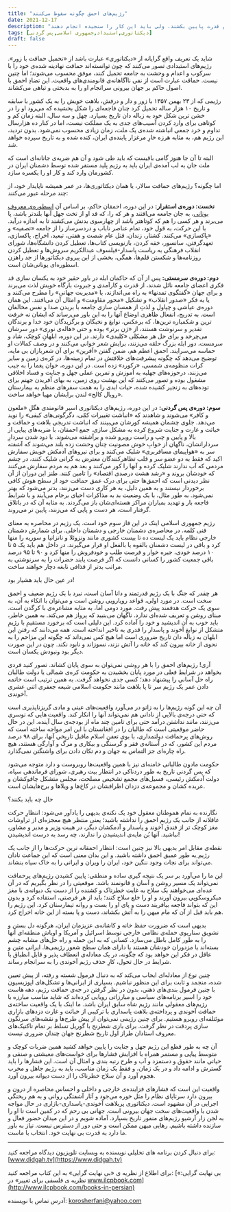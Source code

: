 ```yaml
---
title: "رژیم‌های احمق چگونه سقوط می‌کنند"
date: 2021-12-17
description: "رژیم‌های حماقت سالار، یا همان دیکتاتوری‌ها، در عمر همیشه ناپایدار خود، از چند مرحله عبور می‌کنند: استقرار، سرمستی و پس گردنی. جمهوری اسلامی اکنون در سومین فاز عمر خویش است. مردم ایران آماده اند که این رژیم استبدادی را با پس گردنی از مقام قدرت پایین بکشند. ولی باید این کار را سنجیده انجام دهند"
tags: [دیکتاتوری,استبداد,جمهوری اسلامی,پس گردنی]
draft: false
---
```

شاید یک تعریف واقع گرایانه از «دیکتاتوری» عبارت باشد از «تحمیل حماقت با زور». رژیم‌های استبدادی تصور می‌کنند که چون توانسته‌اند حماقت نهادینه شده‌ی خود را با سرکوب و اعدام و وحشت به جامعه تحمیل کنند، موفق محسوب می‌شوند؛ اما چنین نیست. حماقت عبارت است از نفی ناآگاهانه‌ی قانومندی‌های واقعیت. این تضادِ احمق با اصول حاکم بر جهان بیرونی سرانجام او را به بدبختی و تباهی می‌کشاند.

رژیمی که از ۲۳ بهمن ۱۳۵۷ با زور و دار و درفش، بلاهت خویش را به یک کشور با سابقه و تاریخ ۱۰ هزار ساله تحمیل کرد چنان فاجعه‌ای را شکل بخشیده که می‌رود او را در خشن ترین شکل خود به زباله دان تاریخ بسپارد. چهل و سه سال، البته زمان کم و کوتاهی برای وارد کردن آسیب‌های جدی به یک مملکت نیست، اما در کنار ده هزارسال تداوم و خرد جمعی انباشته شده‌ی یک ملت، زمان زیادی محسوب نمی‌شود. بدون تردید، این رژیم هم، به مثابه هرزه خارِ مرغزار پاینده‌ی ایران، کنده شده و به تاریخ سپرده خواهد شد.

البته تا آن جا هنوز گامی باقیست که باید طی شود و آن هم ضربه‌ی جانانه‌ای است که ملت جان به لب آمده‌ی ایران باید به رژیم پلید مستقر شده توسط دشمنان ایران در کشورمان وارد کند و کار او را یکسره سازد.

اما چگونه؟
رژیم‌های حماقت سالار، یا همان دیکتاتوری‌ها، در عمر همیشه ناپایدار خود، از چند مرحله عبور می‌کنند:

**نخست: دوره‌ی استقرار:** در این دوره، احمقان حاکم، بر اساس آن [اسطوره‌ی معروف یونانی](https://fa.wikipedia.org/wiki/%D9%BE%D8%B1%D9%88%DA%A9%D8%B1%D9%88%D8%B3%D8%AA%D8%B3)، به جان جامعه می‌افتند و هر که را، که قد او از تخت جهل آنها بلندتر باشد، پا می‌برند و هر کسی را هم که کوتاهتر باشد از چهارسوی بدنش می‌کشند تا به اندازه درآید. با این حرکت، به قول خود، تمام عناصر ناباب و دردسرساز را از جامعه «تصفیه» و «پاکسازی» می‌کنند. کشتار، زندان، قتل عام شصت و هفتی، تبعید، اخراج، پاکسازی، تعهدگرفتن، سانسور، خفه کردن، بازنویسی کتاب‌ها، تعطیل کردن دانشگاه‌ها، شورای انقلاب فرهنگی به ریاست پاسدار-فیلسوف عبدالکریم سروش‌ها و تعطیل کردن روزنامه‌ها و شکستن قلم‌ها، همگی، بخشی از این پیروی دیکتاتورها از جد راهزن اسطوره‌ای یونانی‌شان است.

**دوم: دوره‌ی سرمستی:** پس از آن که حاکمان ابله در باور حقیر خود به یکسان سازی قد فکری اعضای جامعه نائل شدند، از قدرت و کارآمدی و جبروت بارگاه خویش لذت می‌برند و برای جهان «گفتگوی تمدنها» به راه می‌اندازند، یا «مدیریت جهانی» را مطرح می‌کنند و یا به فکر «صدور انقلاب» و تشکیل «محور مقاومت» و امثال آن می‌افتند. این همان دوره‌ی عیاشی و چپاول و لذتِ از همسان سازی جامعه با بریدن صدا و نفس مخالفان است. به تدریج، انفعال ظاهری اوضاع آنها را به این باور می‌رساند که ایشان نه خرفت ترین و شکمباره ترین‌ها، که برعکس، نوابغ و نخبگان و برگزیدگان خود خدا و برندگان تقدیر و سرنوشت هستند، از «ژن برتر» بوده و حتی «هاله‌ی نوری» دور سرشان می‌چرخد و برای حل هر مشکلی «کلیدی» دارند. در این دوره، ابلهانِ کوچک، شاد و سرمست، دور ابله بزرگ حلقه می‌زنند، برایش شعر خوانی می‌کنند و در وصف کمالات او حماسه می‌سرایند. احمق اعظم هم، ضمن گفتن «آفرین» برای آن شعربازان بی مایه، توضیح می‌دهد که چگونه پیشرفت‌های خلافتش در تمام زمینه‌ها، در کره‌ی زمین و سایر کرات منظومه‌ی شمسی، «رکورد» زده است. در این دوره، خوان یغما را به جیب می‌زنند، درحوزه‌های جهلیه به آموزش و تمرین عملی جهل و جنایت و فساد اخلاقی مشغول بوده و تصور می‌کنند که این بهشت روی زمین، به بهای آفریدن جهنم برای توده‌های به زنجیر کشیده شده، حیات ابدی را به همت سفرهای منظم به بیمارستان «رویال کالج» لندن برایشان مهیا خواهد ساخت.

**سوم: دوره‌ی پس گردنی:** در این دوره، رژیم‌های دیکتاتوری اسیر قانومندی هگلِ «ملعون و کافر» می‌شوند و شاهدند که «انباشت تغییرات کمّی، دگرگونی‌های کیفی» را نوید می‌دهد. جلوی چشمان همیشه کورشان می‌بینند که انباشت تدریجی بلاهت و حماقت و خباثت و غارت و جنایت شروع کرده به مشکل سازی. جمع احمقان، با ضربه‌های پیاپی از بالا و پایین و چپ و راست روبرو شده و برآشفته می‌شوند. با دود شدن سردارِ سردارانشان، ناگهان از خوابِ خوش مصونیت چنان وحشت زده بلند می‌شوند که آشفته سر به «هواپیمای مسافربری» شلیک می‌کنند و برای نیروهای آدمکش خویش سفارش اکید که فقط به دو عضو سر و قلب تظاهرکنندگان معترض به گرانی شلیک کنند، در چشم مردمی که آب ندارند شلیک کرده و آنها را کور می‌کنند و بعد هم به مردم سفارش می‌کنند که خودشان بروند و «رشد هشت درصدی اقتصاد» را تامین کنند. طنز این دوران از آن نظر دیدنی است که احمق‌ها حتی برای درک عمق حماقت خود از سطح هوش کافی برخوردار نیستند و به همین دلیل، به هر کاری دست می‌زنند، بدتر می‌شود که بهتر نمی‌شود. به طور مثال، با یک وضعیت بد به مذاکرات احیای برجام می‌آیند و با شرایط فاجعه بار و تهدید بمباران مراکز هسته‌ای‌شان باز می‌گردند. به مثابه آن که در باتلاق گرفتار است، هر دست و پایی که می‌زنند، پایین تر می‌روند.

رژیم جمهوری اسلامی اینک در این فاز سوم خود است. یک رژیم در محاصره به معنای فنی کلمه. در محاصره‌ی دشمنان خارجی و دشمنان داخلی. برای شمارش دشمنان خارجی نظام باید یک لیست ده تا بیست کشوری مانند ونزوئلا و تانزانیا و سوریه را منها کرد و باقی در لیست دشمنان بالقوه یا بالفعل او قرار می‌گیرند. در داخل هم باید یک ۵ تا ۱۰ درصد خودی، جیره خوار و فرصت طلب و خودفروش را منها کرد و ۹۰ تا ۹۵ درصد باقی جمعیت کشور را کسانی دانست که اگر فرصت یابند حضرات را به سرنوشتی به مراتب بدتر از قذافی نابغه دچار خواهند ساخت.

در عین حال باید هشیار بود!

هر چقدر که جنگ با یک رژیم قدرتمند و دانا آسان است، نبرد با یک رژیم ضعیف و احمق سخت است. در مورد اولی، قواعد رویارویی روشن است و می‌توان با اتکاء به آن، به سوی یک حرکت هدفمند پیش رفت. مورد دومی اما، به مثابه مشاعره‌ی با کرگدن است. مبنای روشن و تعریف شده‌ای ندارد. ناگهان می‌بنیید که پرواز هم می‌کند. به همین خاطر، باید خوب به آن اندیشید و خود را آماده کرد. این دلیلی است که برخورد مستقیمِ با رژیمِ متشکل از نوابغِ آخوند و پاسدار را قدری به تاخیر انداخته است. همه می‌دانند که رفتن این ابلهان به زباله دان تاریخ ضروری است اما هیچ کس نمی‌داند که چگونه این مزاحم را به نحوی از خانه بیرون کند که خانه را آتش نزند، نسوزاند و نابود نکند. چون در این صورت دیگر بود ونبودش یکسان است.

آری! رژیم‌های احمق را با هر روشی نمی‌توان به سوی پایان کشاند. تصور کنید فردی بخواهد در شرایط فعلی در مورد پایان بخشیدن به حکومت کره‌ی شمالی یا دولت طالبان راه حل آسانی را پیشنهاد دهد؛ کسی جدی نخواهد گرفت. به همین ترتیب است خاتمه دادن عمر یک رژیم سر تا پا بلاهت مانند حکومت اسلامی شیعه جعفری اثنی عشری آخوندی.

آن چه این گونه رژیم‌ها را به زانو در می‌آورد واقعیت‌های عینی و مادی گریزناپذیری است که حتی درجه‌ی بالایی از نادانی هم نمی‌تواند آنها را انکار کند. واقعیت هایی که توسری می‌زنند، مانند نداشتن درآمد حتی برای تامین چند ماه از بودجه‌ی سال آینده. این در حال حاضر موقعیتی است که طالبان را در افغانستان با این امر مواجه ساخته است که روش‌های پرحماقت دولتمداری، با بوی تعفن اسلام ماقبل تاریخی آنها، برای ۹۸ درصد مردم این کشور، که در آستانه‌ی فقر و گرسنگی و بیکاری و مرگ و آوارگی هستند، هیچ راه چاره‌ای جز التماس به جهان و دم تکان دادن برای واشنگتن نمی‌گذارد.

حکومت مادون طالبانی خامنه‌ای نیز با همین واقعیت‌ها روبروست و دارد متوجه می‌شود که پس گردنی تاریخ به طور دردناکی در انتظار بیت رهبری، شورای فرماندهی سپاه، دولت آدمکش رئیسی، فسیل‌های مجمع تشخیص مصلحت، مجلس متشکل چاقوکشان و عربده کشان و مجموعه‌ی دزدان اطرافشان در کاخ‌ها و ویلاها و برج‌هایشان است.

حال چه باید بکنند؟

نگارنده به تمام هموطنان معقول خود یک نکته‌ی بدیهی را یادآور می‌شود: انتظارِ حرکت عاقلانه از جانب یک رژیم احمق را نداشته باشید؛ یعنی منتظر هیچ معجزه‌ای از تراوشات مغز کوچک تر از فندق آخوند و پاسدار و آدمکشان دیگر، در هیبت وزیر و مدیر و مشاور، نباشید. آنها بُن مایه‌ی اندیشیدن را ندارند، چه رسد به درست اندیشیدن!

نقطه‌ی مقابل امر بدیهی بالا نیز چنین است: انتظار احمقانه ترین حرکت‌ها را از جانب یک رژیم ِبه طور عمیق احمق داشته باشید. و این بدان معنی است که این جماعت نادان می‌تواند برای نجات وجود ننگین خود، ایران را ویران و ایرانی را به خاک سیاه بنشاند.

این ما را می‌آورد بر سر یک نتیجه گیری ساده و منطقی: پایین کشیدن رژیم‌های پرحماقت نمی‌تواند یک مسیر روشن و آسان و قانونمند باشد. موقعیتی را در نظر بگیریم که در آن عده‌ای می‌خواهند یک سلاح به غایت خطرناک و کشنده را از دست یک دیوانه‌ی با مغز میکروسکوپی بیرون آورند و او را خلع سلاح کنند؛ باید از هر فرصتی، استفاده کرد و بدون این که بتواند فاجعه بیافریند دست و پای او را بست و روانه تیمارستان کرد. این رژیم را هم باید قبل از آن که مام میهن را به آتش بکشاند، دست و پا بسته از این خانه اخراج کرد.

بدیهی است که ضرورت حفظ خانه و کاشانه‌ی عزیزمان ایران، هرگونه دل بستن و تشویق سناریوی حمله‌ی نظامی خارجی توسط اسرائیل و آمریکا و اوباش منطقه‌ای آنها را به طور کامل باطل می‌سازد. کسانی که به این حمله و راه حل‌های مشابه چشم بسته‌اند یا مزدوران خودشان هستند یا دارای همان سطح شعور رژیمی‌ها. ایرانی متین و عاقل در فکر این خواهد بود که چگونه، در یک معادله‌ی انعطاف پذیر و قابل انطباق با شرایط در حال تحول، کارِ حذف رژیم آخوندی را به سرانجام رساند.

چنین نوع از معادله‌ای ایجاب می‌کند که به دنبال فرمول شسته و رفته، از پیش تعیین شده، منجمد و ثابت برای این منظور نباشیم. بسیاری از ایرانی‌ها و تشکل‌های اپوزیسیون با چنین فرمول بندی‌های ذهنی، بدون در نظر گرفتن در جه‌ی حماقت رژیم، دهه هاست خود را اسیر برنامه‌های سیاسی و مبارزاتی رویایی کرده‌اند که شاید مناسب مبارزه با رژیم‌های معقولی مانند رژیم شاه سابق ایران باشد. ما اینک با یک واقعیت ساخته‌ی حماقت آخوندی و پرداخته‌ی بلاهت پاسداری با ترکیبی از خباثت و غارت دزدهای بازاری موئتلفه‌ای روبرو هستیم. برای چنین رژیمی نمی‌توان از پیش طرح‌ها و نقشه‌های سرنگون سازی پردقت در نظر گرفت. برای بازی شطرنج با گوریل تسلط بر تمام تاکتیک‌های معروف استادان طراز اول تاریخ شطرنج جهان چندان ضروری نیست.

آن چه به طور قطع این رژیم جهل و جنایت را پایین خواهد کشید همین ضربات کوچک و متوسط پیاپی و مستمر همراه با افزایش فشارها برای خواست‌های معیشتی و صنفی و حیاتی مانند حقوق و دستمزد و آب و طرح رتبه بندی و امثال آن است. این فشارها را باید گسترش و ادامه داد و در یک زمان، و فقط یک زمان مناسب، باید به رژیم جاهل و مخرب هجوم آورد و آن سلاح خطرناک را از دست دیوانه بیرون آورد.

واقعیت این است که فشارهای فزاینده‌ی خارجی و داخلی و احساس محاصره از درون و بیرون دارد سرتاپای نظام را مثل خوره می‌جود و آثار آشفتگی روانی و به هم ریختگی اجرایی در آن مشهود است. دیکتاتوری پربلاهت آخوندی-پاسداری-بازاری در حال مواجه شدن با واقعیت‌های سخت جهان بیرونی است. جهانی بی رحم که در کمین است تا او را به لجن زار آرشیو رژیم‌های منفور تاریخ بسپارد. آماده شویم و در این میدان حضور فعال و سازنده داشته باشیم. رهایی میهن ممکن است و حتی دور از دسترس نیست. نیاز به باور ما دارد به قدرت بی نهایت خود. انتخاب با ماست.

---
برای دنبال کردن برنامه های تحلیلی نویسنده به وبسایت تلویزیون دیدگاه مراجعه کنید: [www.didgah.tv](https://www.didgah.tv)

برای اطلاع از نظریه ی «بی نهایت گرایی» به این کتاب مراجعه کنید: 
[«بی نهایت گرایی: نظریه ی فلسفی برای تغییر» در www.ilcpbook.com](http://www.ilcpbook.com/books-in-persian)

آدرس تماس با نویسنده: korosherfani@yahoo.com
